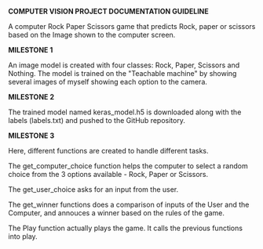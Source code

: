 **COMPUTER VISION PROJECT DOCUMENTATION GUIDELINE**

A computer Rock Paper Scissors game that predicts Rock, paper or scissors based on the Image shown to the computer screen.

**MILESTONE 1**

An image model is created with four classes: Rock, Paper, Scissors and Nothing. The model is trained on the "Teachable machine" by showing several images of myself showing each option to the camera.

**MILESTONE 2**

The trained model named keras_model.h5 is downloaded along with the labels (labels.txt) and pushed to the GitHub repository.

**MILESTONE 3**

Here, different functions are created to handle different tasks.

The get_computer_choice function helps the computer to select a random choice from the 3 options available - Rock, Paper or Scissors.

The get_user_choice asks for an input from the user.

The get_winner functions does a comparison of inputs of the User and the Computer, and annouces a winner based on the rules of the game.

The Play function actually plays the game. It calls the previous functions into play.
